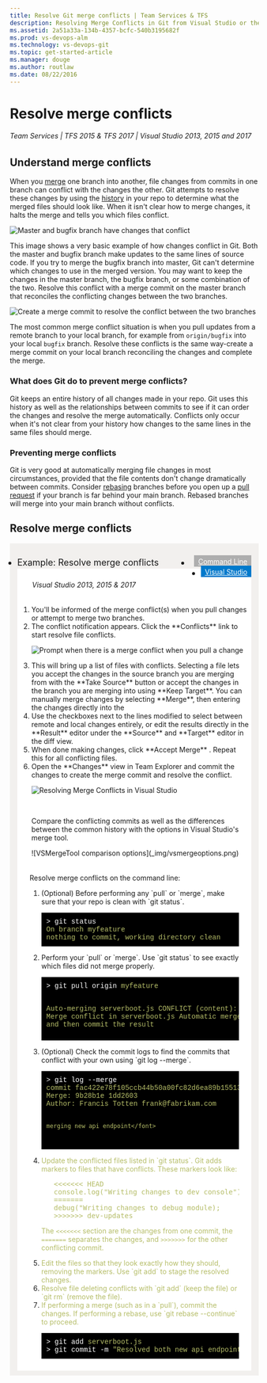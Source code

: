 ```yaml
---
title: Resolve Git merge conflicts | Team Services & TFS
description: Resolving Merge Conflicts in Git from Visual Studio or the command line.
ms.assetid: 2a51a33a-134b-4357-bcfc-540b3195682f
ms.prod: vs-devops-alm
ms.technology: vs-devops-git
ms.topic: get-started-article
ms.manager: douge
ms.author: routlaw
ms.date: 08/22/2016
---
```


#  Resolve merge conflicts

###### Team Services | TFS 2015 & TFS 2017 | Visual Studio 2013, 2015 and 2017

## Understand merge conflicts

When you [merge](pulling.md) one branch into another, file changes from commits in one branch can conflict with the changes the other.
Git attempts to resolve these changes by using the [history](history.md) in your repo to determine what the merged files should look like.
When it isn't clear how to merge changes, it halts the merge and tells you which files conflict. 

![Master and bugfix branch have changes that conflict](_img/merge-conflict.png)    

This image shows a very basic example of how changes conflict in Git. Both the master and bugfix branch make updates to the same lines of source code.
If you try to merge the bugfix branch into master, Git can't determine which changes to use in the merged version. You may want to keep the changes
in the master branch, the bugfix branch, or some combination of the two. Resolve this conflict with a merge commit on the master branch
that reconciles the conflicting changes between the two branches.

![Create a merge commit to resolve the conflict between the two branches](_img/merge-conflict-resolved.png)

The most common merge conflict situation is when you pull updates from a remote branch to your local branch, for example from `origin/bugfix` into your local `bugfix` branch.
Resolve these conflicts is the same way-create a merge commit on your local branch reconciling the changes and complete the merge.

### What does Git do to prevent merge conflicts?

Git keeps an entire history of all changes made in your repo. Git uses this history as well as the relationships between commits to see if it can order the changes and resolve the merge automatically. 
 Conflicts only occur when it's not clear from your history how changes to the same lines in the same files should merge.

### Preventing merge conflicts

Git is very good at automatically merging file changes in most circumstances, provided that the file contents don't change dramatically between commits.
Consider [rebasing](rebase.md) branches before you open up a [pull request](pullrequest.md) if your branch is far behind your main branch.
Rebased branches will merge into your main branch without conflicts.

## Resolve merge conflicts 

<div style="background-color: #f2f0ee;padding-top:10px;padding-bottom:10px;">
<ul class="nav nav-pills" style="padding-right:15px;padding-left:15px;padding-bottom:5px;vertical-align:top;font-size:18px;">
<li style="float:left;" data-toggle="collapse" data-target="#changeexample">Example: Resolve merge conflicts</li>
<li style="float: right;"><a style="max-width: 374px;min-width: 120px;vertical-align: top;background-color:#AEAEAE;margin: 0px 0px 0px 8px;min-width:90px;color: #fff;border: solid 2px #AEAEAE;border-radius: 0;padding: 2px 6px 0px 6px;outline-style:none;height:32px;font-size:14px;font-weight:400" data-toggle="pill" href="#cmdline0">Command Line</a></li>
<li class="active" style="float: right"><a style="max-width: 374px;min-width: 120px;vertical-align: top;background-color:#007acc;margin: 0px 0px 0px 0px;min-width:90px;color: #fff;border: solid 2px #007acc;border-radius: 0;padding: 2px 6px 0px 6px;outline-style:none;height:32px;font-size:14px;font-weight:400" data-toggle="pill" href="#vs0">Visual Studio</a></li>
</ul>

<div id="changeexample" class="tab-content collapse in fade" style="background-color: #ffffff;margin-left: 15px;margin-right:15px;padding: 5px 5px 5px 5px;">
<div id="vs0" class="tab-pane fade in active">
<h6 style="padding-left:25px;">Visual Studio 2013, 2015 &amp; 2017</h6>
<ol>
<li> You'll be informed of the merge conflict(s) when you pull changes or attempt to merge two branches.   
<li> The conflict notification appears. Click the **Conflicts** link to start resolve file conflicts.   
   
   ![Prompt when there is a merge conflict when you pull a change](_img/merge_prompt_vs.png)   

<li> This will bring up a list of files with conflicts. Selecting a file lets you accept the changes in the source branch you are merging from with the **Take Source** button or accept the changes in the branch you are merging into using **Keep Target**. 
You can manually merge changes by selecting **Merge**, then entering the changes directly into the 
<li> Use the checkboxes next to the lines modified to select between remote and local changes entirely, or edit the results directly in the **Result** editor under the **Source** and **Target** editor in the diff view.   
<li> When done making changes, click **Accept Merge** . Repeat this for all conflicting files.
<li> Open the **Changes** view in Team Explorer and commit the changes to create the merge commit and resolve the conflict.

   ![Resolving Merge Conflicts in Visual Studio](_img/vsmerge.gif)</li>   

<br/>
<p>Compare the conflicting commits as well as the differences between the common history with the options in Visual Studio's merge tool.   
   <p>![VSMergeTool comparison options](_img/vsmergeoptions.png)
</ol>

</div>

<div class="tab-pane fade" id="cmdline0" style="background-color: #ffffff;margin-left: 15px;margin-right:15px;padding: 5px 5px 5px 5px;">

Resolve merge conflicts on the command line:   

<ol>
<li> (Optional) Before performing any `pull` or `merge`, make sure that your repo is clean with `git status`. 
<pre style="color:white;background-color:black;font-family:Consolas,Courier,monospace;padding:10px">
&gt; git status
<font color="#b5bd68">On branch myfeature
nothing to commit, working directory clean</font>
</pre>

<li> Perform your `pull` or `merge`. Use `git status` to see exactly which files did not merge properly.
<pre style="color:white;background-color:black;font-family:Consolas,Courier,monospace;padding:10px">
&gt; git pull origin <font color="#b5bd68">myfeature </font>   

<font color="#b5bd68">Auto-merging serverboot.js
CONFLICT (content): Merge conflict in serverboot.js
Automatic merge failed; fix conflicts and then commit the result</font>
</pre>

<li> (Optional) Check the commit logs to find the commits that conflict with your own using `git log --merge`. 
<pre style="color:white;background-color:black;font-family:Consolas,Courier,monospace;padding:10px">
&gt; git log --merge
<font color="#b5bd68">commit fac422e78f105ccb44b50a00fc82d6ea89b15513
Merge: 9b28b1e 1dd2603
Author: Francis Totten frank@fabrikam.com

    merging new api endpoint</font>
</pre>   

<li> Update the conflicted files listed in `git status`. Git adds markers to files that have conflicts. These markers look like:   
   
   <pre>
   &lt;&lt;&lt;&lt;&lt;&lt;&lt; HEAD
   console.log("Writing changes to dev console");
   =======
   debug("Writing changes to debug module);
   &gt;&gt;&gt;&gt;&gt;&gt;&gt; dev-updates
</pre>

   The `<<<<<<<` section are the changes from one commit, the `=======` separates the changes, and `>>>>>>>` for the other conflicting commit.   

<li>Edit the files so that they look exactly how they should, removing the markers. Use `git add` to stage the resolved changes.
<li> Resolve file deleting conflicts with `git add` (keep the file) or `git rm` (remove the file).
<li> If performing a merge (such as in a `pull`), commit the changes. If performing a rebase, use `git rebase --continue` to proceed.

<pre style="color:white;background-color:black;font-family:Consolas,Courier,monospace;padding:10px">
&gt; git add <font color="#b5bd68">serverboot.js</font>
&gt; git commit -m <font color="#b5bd68">"Resolved both new api endpoints"</font>
</pre>
</ol>

</div></div></div>

